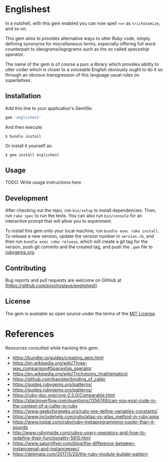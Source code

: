 # Englishest

In a nutshell, with this gem enabled you can now spell `<=>` as `trichotomize`,
and so on.

This gem aims to provides alternative ways to utter Ruby code, simply defining
synonyms for miscellaneous terms, especially offering full word counterpart
to ideograms/logograms such as the so called *spaceship operator*.

The name of the gem is of course a pun: a library which provides ability
to utter coder which is closer to a voiceable English obviously ought to do it
so through an obvious transgression of this language usual rules on superlatives.

## Installation

Add this line to your application's Gemfile:

```ruby
gem 'englishest'
```

And then execute:

    $ bundle install

Or install it yourself as:

    $ gem install englishest

## Usage

TODO: Write usage instructions here

## Development

After checking out the repo, run `bin/setup` to install dependencies. Then, run `rake spec` to run the tests. You can also run `bin/console` for an interactive prompt that will allow you to experiment.

To install this gem onto your local machine, run `bundle exec rake install`. To release a new version, update the version number in `version.rb`, and then run `bundle exec rake release`, which will create a git tag for the version, push git commits and the created tag, and push the `.gem` file to [rubygems.org](https://rubygems.org).

## Contributing

Bug reports and pull requests are welcome on GitHub at [https://github.com/psychoslave/englishest].

## License

The gem is available as open source under the terms of the [MIT License](https://opensource.org/licenses/MIT).

# References

Resources consulted while hacking this gem:
- https://bundler.io/guides/creating_gem.html
- https://en.wikipedia.org/wiki/Three-way_comparison#Spaceship_operator
- https://en.wikipedia.org/wiki/Trichotomy_(mathematics)
- https://github.com/banister/binding_of_caller
- https://guides.rubygems.org/patterns/
- https://guides.rubygems.org/patterns/
- https://ruby-doc.org/core-2.5.0/Comparable.html
- https://stackoverflow.com/questions/1356749/can-you-eval-code-in-the-context-of-a-caller-in-ruby
- https://www.geeksforgeeks.org/ruby-pre-define-variables-constants/
- https://www.includehelp.com/ruby/alias-vs-alias_method-in-ruby.aspx
- https://www.toptal.com/ruby/ruby-metaprogramming-cooler-than-it-sounds
- http://www.rubyinside.com/rubys-unary-operators-and-how-to-redefine-their-functionality-5610.html
- https://www.saturnflyer.com/blog/the-difference-between-instanceeval-and-instanceexec/
- https://dejimata.com/2017/5/20/the-ruby-module-builder-pattern
